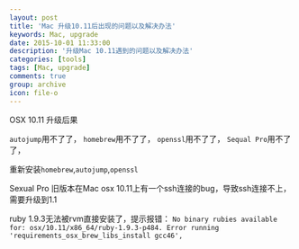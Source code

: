 ```yaml
---
layout: post
title: 'Mac 升级10.11后出现的问题以及解决办法'
keywords: Mac, upgrade
date: 2015-10-01 11:33:00
description: '升级Mac 10.11遇到的问题以及解决办法'
categories: [tools]
tags: [Mac, upgrade]
comments: true
group: archive
icon: file-o
---
```


OSX 10.11 升级后果

	
`autojump`用不了了，
`homebrew`用不了了，
`openssl`用不了了，
`Sequal Pro`用不了了，

重新安装`homebrew`,`autojump`,`openssl`

Sexual Pro 旧版本在Mac osx 10.11上有一个ssh连接的bug，导致ssh连接不上，需要升级到1.1

ruby 1.9.3无法被rvm直接安装了，提示报错：
`No binary rubies available for: osx/10.11/x86_64/ruby-1.9.3-p484.
Error running 'requirements_osx_brew_libs_install gcc46',`


